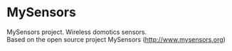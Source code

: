 # MySensors #
MySensors project. Wireless domotics sensors.<BR>
Based on the open source project MySensors (http://www.mysensors.org)
